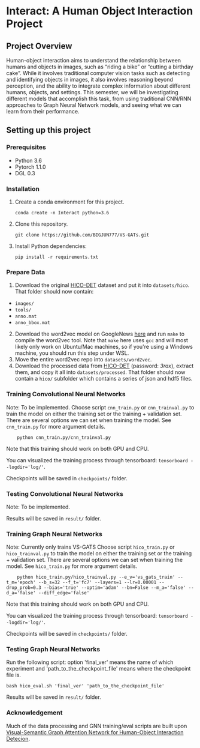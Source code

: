 # Interact: A Human Object Interaction Project

## Project Overview
Human-object interaction aims to understand the relationship between humans and objects in images, such as “riding a bike” or “cutting a birthday cake”. While it involves traditional computer vision tasks such as detecting and identifying objects in images, it also involves reasoning beyond perception, and the ability to integrate complex information about different humans, objects, and settings. This semester, we will be investigating different models that accomplish this task, from using traditional CNN/RNN approaches to Graph Neural Network models, and seeing what we can learn from their performance.

## Setting up this project

### Prerequisites
- Python 3.6
- Pytorch 1.1.0
- DGL 0.3

### Installation
1. Create a conda environment for this project.

    ```
    conda create -n Interact python=3.6
    ```

2. Clone this repository.   

    ```
    git clone https://github.com/BIGJUN777/VS-GATs.git
    ```
  
3. Install Python dependencies:   

    ```
    pip install -r requirements.txt
    ```

### Prepare Data
1. Download the original [HICO-DET](http://www-personal.umich.edu/~ywchao/hico/) dataset and put it into `datasets/hico`. That folder should now contain:
- `images/`
- `tools/`
- `anno.mat`
- `anno_bbox.mat`
2. Download the word2vec model on GoogleNews [here](https://github.com/tmikolov/word2vec) and run `make` to compile the word2vec tool. Note that `make` here uses `gcc` and will most likely only work on Ubuntu/Mac machines, so if you're using a Windows machine, you should run this step under WSL.
3. Move the entire word2vec repo into `datasets/word2vec`.
4. Download the processed data from [HICO-DET](https://pan.baidu.com/s/1uodk72pc-lJEvAJqGn0X0A) (password: *3rax*), extract them, and copy it all into `datasets/processed`. That folder should now contain a `hico/` subfolder which contains a series of json and hdf5 files.

### Training Convolutional Neural Networks
Note: To be implemented.
Choose script `cnn_train.py` or `cnn_trainval.py` to train the model on either the training set or the training + validation set. There are several options we can set when training the model. See `cnn_train.py` for more argument details. 

```
    python cnn_train.py/cnn_trainval.py
```

Note that this training should work on both GPU and CPU.

You can visualized the training process through tensorboard: `tensorboard --logdir='log/'`.

Checkpoints will be saved in `checkpoints/` folder.

### Testing Convolutional Neural Networks
Note: To be implemented.

Results will be saved in `result/` folder.

### Training Graph Neural Networks
Note: Currently only trains VS-GATS
Choose script `hico_train.py` or `hico_trainval.py` to train the model on either the training set or the training + validation set. There are several options we can set when training the model. See `hico_train.py` for more argument details. 

```
    python hico_train.py/hico_trainval.py --e_v='vs_gats_train' --t_m='epoch' --b_s=32 --f_t='fc7' --layers=1 --lr=0.00001 --drop_prob=0.3 --bias='true' --optim='adam' --bn=False --m_a='false' --d_a='false' --diff_edge='false' 
```

Note that this training should work on both GPU and CPU.

You can visualized the training process through tensorboard: `tensorboard --logdir='log/'`.

Checkpoints will be saved in `checkpoints/` folder.

### Testing Graph Neural Networks
Run the following script: option 'final_ver' means the name of which experiment and 'path_to_the_checkpoint_file' means where the checkpoint file is. 

```
bash hico_eval.sh 'final_ver' 'path_to_the_checkpoint_file'
```

Results will be saved in `result/` folder.

### Acknowledgement
Much of the data processing and GNN training/eval scripts are built upon [Visual-Semantic Graph Attention Network for Human-Object Interaction Detecion](https://github.com/birlrobotics/vs-gats). 
